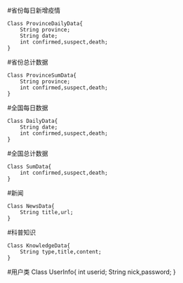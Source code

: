 ﻿#省份每日新增疫情

```
Class ProvinceDailyData{
	String province;
	String date;
	int confirmed,suspect,death;
}
```

#省份总计数据

```
Class ProvinceSumData{
	String province;
	int confirmed,suspect,death;
}
```

#全国每日数据

```
Class DailyData{
	String date;
	int confirmed,suspect,death;
}
```

#全国总计数据

```
Class SumData{
	int confirmed,suspect,death;
}
```

#新闻

```
Class NewsData{
	String title,url;
}
```

#科普知识

```
Class KnowledgeData{
	String type,title,content;
}
```

#用户类
Class UserInfo{
	int userid;
	String nick,password;
}